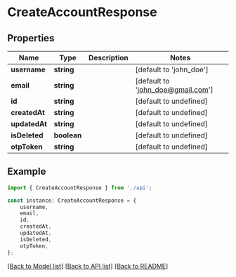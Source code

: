 # CreateAccountResponse


## Properties

Name | Type | Description | Notes
------------ | ------------- | ------------- | -------------
**username** | **string** |  | [default to 'john_doe']
**email** | **string** |  | [default to 'john_doe@gmail.com']
**id** | **string** |  | [default to undefined]
**createdAt** | **string** |  | [default to undefined]
**updatedAt** | **string** |  | [default to undefined]
**isDeleted** | **boolean** |  | [default to undefined]
**otpToken** | **string** |  | [default to undefined]

## Example

```typescript
import { CreateAccountResponse } from './api';

const instance: CreateAccountResponse = {
    username,
    email,
    id,
    createdAt,
    updatedAt,
    isDeleted,
    otpToken,
};
```

[[Back to Model list]](../README.md#documentation-for-models) [[Back to API list]](../README.md#documentation-for-api-endpoints) [[Back to README]](../README.md)
